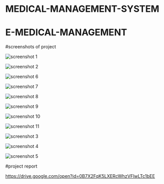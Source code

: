 # MEDICAL-MANAGEMENT-SYSTEM
# E-MEDICAL-MANAGEMENT

#screenshots of project


![screenshot 1](https://cloud.githubusercontent.com/assets/17274509/20961335/9cd1c60a-bc8a-11e6-8107-37a7bc052cbc.png)


![screenshot 2](https://cloud.githubusercontent.com/assets/17274509/20961355/b0b76eae-bc8a-11e6-8c96-1e5fd1013ec4.png)


![screenshot 6](https://cloud.githubusercontent.com/assets/17274509/20961373/c0018994-bc8a-11e6-9016-81524bed2381.png)


![screenshot 7](https://cloud.githubusercontent.com/assets/17274509/20961374/c002d09c-bc8a-11e6-9b1e-08a19ba5d336.png)


![screenshot 8](https://cloud.githubusercontent.com/assets/17274509/20961375/c0047eec-bc8a-11e6-85a9-366dda3c4308.png)


![screenshot 9](https://cloud.githubusercontent.com/assets/17274509/20961376/c00670ee-bc8a-11e6-885b-6956ee6c9061.png)


![screenshot 10](https://cloud.githubusercontent.com/assets/17274509/20961377/c00a14ba-bc8a-11e6-9d65-48e49a535a28.png)


![screenshot 11](https://cloud.githubusercontent.com/assets/17274509/20961378/c00c93a2-bc8a-11e6-832d-24fbcde0f1bf.png)


![screenshot 3](https://cloud.githubusercontent.com/assets/17274509/20961379/c039d6a0-bc8a-11e6-8c0e-d015e7f9633f.png)


![screenshot 4](https://cloud.githubusercontent.com/assets/17274509/20961380/c03ca06a-bc8a-11e6-8a35-0c9242071e51.png)


![screenshot 5](https://cloud.githubusercontent.com/assets/17274509/20961381/c03e6bfc-bc8a-11e6-9f70-05110cd8603d.png)






#project report


https://drive.google.com/open?id=0B7X2FqK5LXERcWhzVFlwLTc1bEE
